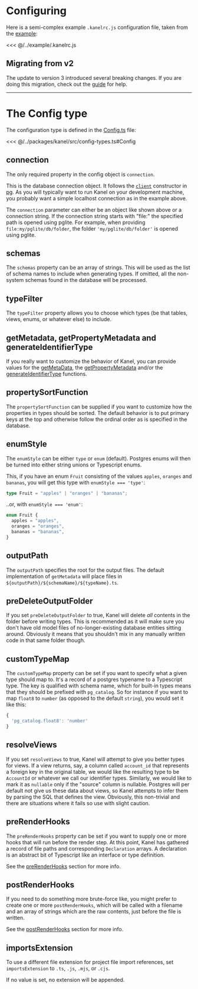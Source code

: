 # Configuring

Here is a semi-complex example `.kanelrc.js` configuration file, taken from the [example](https://github.com/kristiandupont/kanel/tree/master/example):

<<< @/../example/.kanelrc.js

## Migrating from v2

The update to version 3 introduced several breaking changes. If you are doing this migration, check out the [guide](./migration.md) for help.

---

# The Config type

The configuration type is defined in the [Config.ts](https://github.com/kristiandupont/kanel/blob/main/packages/kanel/src/config-types.ts) file:

<<< @/../packages/kanel/src/config-types.ts#Config

## connection

The only required property in the config object is `connection`.

This is the database connection object. It follows the [`client`](https://node-postgres.com/apis/client) constructor in [pg](https://www.npmjs.com/package/pg). As you will typically want to run Kanel on your development machine, you probably want a simple localhost connection as in the example above.

The `connection` parameter can either be an object like shown above or a connection string. If the connection string starts with "file:" the specified path is opened using pglite. For example, when providing `file:my/pglite/db/folder`, the folder `'my/pglite/db/folder'` is opened using pglite.

## schemas

The `schemas` property can be an array of strings. This will be used as the list of schema names to include when generating types. If omitted, all the non-system schemas found in the database will be processed.

## typeFilter

The `typeFilter` property allows you to choose which types (be that tables, views, enums, or whatever else) to include.

## getMetadata, getPropertyMetadata and generateIdentifierType

If you really want to customize the behavior of Kanel, you can provide values for the [getMetaData](./getMetadata.md), the [getPropertyMetadata](./getPropertyMetadata.md) and/or the [generateIdentifierType](./generateIdentifierType.md) functions.

## propertySortFunction

The `propertySortFunction` can be supplied if you want to customize how the properties in types should be sorted. The default behavior is to put primary keys at the top and otherwise follow the ordinal order as is specified in the database.

## enumStyle

The `enumStyle` can be either `type` or `enum` (default). Postgres enums will then be turned into either string unions or Typescript enums.

This, if you have an enum `Fruit` consisting of the values `apples`, `oranges` and `bananas`, you will get this type with `enumStyle === 'type'`:

```typescript
type Fruit = "apples" | "oranges" | "bananas";
```

..or, with `enumStyle === 'enum'`:

```typescript
enum Fruit {
  apples = "apples",
  oranges = "oranges",
  bananas = "bananas",
}
```

## outputPath

The `outputPath` specifies the root for the output files. The default implementation of `getMetadata` will place files in `${outputPath}/${schemaName}/${typeName}.ts`.

## preDeleteOutputFolder

If you set `preDeleteOutputFolder` to true, Kanel will delete _all_ contents in the folder before writing types. This is recommended as it will make sure you don't have old model files of no-longer-existing database entities sitting around. Obviously it means that you shouldn't mix in any manually written code in that same folder though.

## customTypeMap

The `customTypeMap` property can be set if you want to specify what a given type should map to. It's a record of a postgres typename to a Typescript type. The key is qualified with schema name, which for built-in types means that they should be prefixed with `pg_catalog`. So for instance if you want to map `float8` to `number` (as opposed to the default `string`), you would set it like this:

```typescript
{
  'pg_catalog.float8': 'number'
}
```

## resolveViews

If you set `resolveViews` to true, Kanel will attempt to give you better types for views. If a view returns, say, a column called `account_id` that represents a foreign key in the original table, we would like the resulting type to be `AccountId` or whatever we call our identifier types. Similarly, we would like to mark it as `nullable` only if the "source" column is nullable. Postgres will per default not give us these data about views, so Kanel attempts to infer them by parsing the SQL that defines the view. Obviously, this non-trivial and there are situations where it fails so use with slight caution.

## preRenderHooks

The `preRenderHooks` property can be set if you want to supply one or more hooks that will run before the render step. At this point, Kanel has gathered a record of file paths and corresponding `Declaration` arrays. A declaration is an abstract bit of Typescript like an interface or type definition.

See the [preRenderHooks](./preRenderHooks.md) section for more info.

## postRenderHooks

If you need to do something more brute-force like, you might prefer to create one or more `postRenderHooks`, which will be called with a filename and an array of strings which are the raw contents, just before the file is written.

See the [postRenderHooks](./postRenderHooks.md) section for more info.

## importsExtension

To use a different file extension for project file import references, set `importsExtension` to `.ts`, `.js`, `.mjs`, or `.cjs`.

If no value is set, no extension will be appended.

